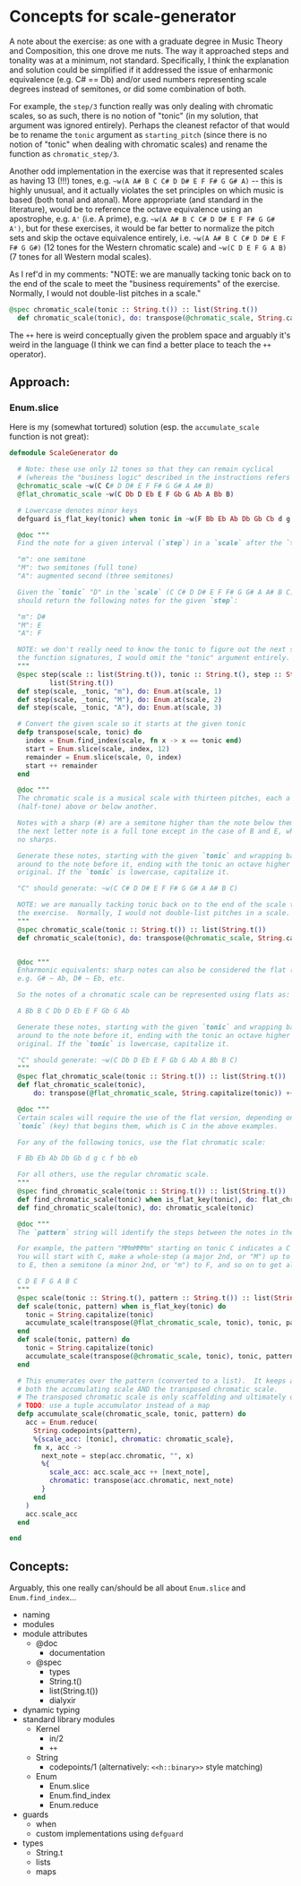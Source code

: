 # Concepts for scale-generator

A note about the exercise: as one with a graduate degree in Music Theory and Composition, this one drove me nuts.  The way it approached steps and tonality was at a minimum, not standard.  Specifically, I think the explanation and solution could be simplified if it addressed the issue of enharmonic equivalence (e.g. C# == Db) and/or used numbers representing scale degrees instead of semitones, or did some combination of both.   

For example, the `step/3` function really was only dealing with chromatic scales, so as such, there is no notion of "tonic" (in my solution, that argument was ignored entirely).  Perhaps the cleanest refactor of that would be to rename the `tonic` argument as `starting_pitch` (since there is no notion of "tonic" when dealing with chromatic scales) and rename the function as `chromatic_step/3`.

Another odd implementation in the exercise was that it represented scales as having 13 (!!!) tones, e.g. `~w(A A# B C C# D D# E F F# G G# A)` -- this is highly unusual, and it actually violates the set principles on which music is based (both tonal and atonal).  More appropriate (and standard in the literature), would be to reference the octave equivalence using an apostrophe, e.g. `A'` (i.e. A prime), e.g. `~w(A A# B C C# D D# E F F# G G# A')`, but for these exercises, it would be far better to normalize the pitch sets and skip the octave equivalence entirely, i.e. `~w(A A# B C C# D D# E F F# G G#)` (12 tones for the Western chromatic scale) and `~w(C D E F G A B)` (7 tones for all Western modal scales).

As I ref'd in my comments: "NOTE: we are manually tacking tonic back on to the end of the scale to meet the "business requirements" of the exercise.  Normally, I would not double-list pitches in a scale."

```elixir
@spec chromatic_scale(tonic :: String.t()) :: list(String.t())
  def chromatic_scale(tonic), do: transpose(@chromatic_scale, String.capitalize(tonic)) ++ [String.capitalize(tonic)]
```

The `++` here is weird conceptually given the problem space and arguably it's weird in the language (I think we can find a better place to teach the `++` operator).

## Approach:

### Enum.slice

Here is my (somewhat tortured) solution (esp. the `accumulate_scale` function is not great):

```elixir
defmodule ScaleGenerator do

  # Note: these use only 12 tones so that they can remain cyclical
  # (whereas the "business logic" described in the instructions refers to scales with 13 pitches).
  @chromatic_scale ~w(C C# D D# E F F# G G# A A# B)
  @flat_chromatic_scale ~w(C Db D Eb E F Gb G Ab A Bb B)

  # Lowercase denotes minor keys
  defguard is_flat_key(tonic) when tonic in ~w(F Bb Eb Ab Db Gb Cb d g c f bb eb ab)

  @doc """
  Find the note for a given interval (`step`) in a `scale` after the `tonic`.

  "m": one semitone
  "M": two semitones (full tone)
  "A": augmented second (three semitones)

  Given the `tonic` "D" in the `scale` (C C# D D# E F F# G G# A A# B C), you
  should return the following notes for the given `step`:

  "m": D#
  "M": E
  "A": F

  NOTE: we don't really need to know the tonic to figure out the next step... if I were writing
  the function signatures, I would omit the "tonic" argument entirely.
  """
  @spec step(scale :: list(String.t()), tonic :: String.t(), step :: String.t()) ::
          list(String.t())
  def step(scale, _tonic, "m"), do: Enum.at(scale, 1)
  def step(scale, _tonic, "M"), do: Enum.at(scale, 2)
  def step(scale, _tonic, "A"), do: Enum.at(scale, 3)

  # Convert the given scale so it starts at the given tonic
  defp transpose(scale, tonic) do
    index = Enum.find_index(scale, fn x -> x == tonic end)
    start = Enum.slice(scale, index, 12)
    remainder = Enum.slice(scale, 0, index)
    start ++ remainder
  end

  @doc """
  The chromatic scale is a musical scale with thirteen pitches, each a semitone
  (half-tone) above or below another.

  Notes with a sharp (#) are a semitone higher than the note below them, where
  the next letter note is a full tone except in the case of B and E, which have
  no sharps.

  Generate these notes, starting with the given `tonic` and wrapping back
  around to the note before it, ending with the tonic an octave higher than the
  original. If the `tonic` is lowercase, capitalize it.

  "C" should generate: ~w(C C# D D# E F F# G G# A A# B C)

  NOTE: we are manually tacking tonic back on to the end of the scale to meet the "business requirements" of
  the exercise.  Normally, I would not double-list pitches in a scale.
  """
  @spec chromatic_scale(tonic :: String.t()) :: list(String.t())
  def chromatic_scale(tonic), do: transpose(@chromatic_scale, String.capitalize(tonic)) ++ [String.capitalize(tonic)]


  @doc """
  Enharmonic equivalents: sharp notes can also be considered the flat (b) note of the tone above them,
  e.g. G# ~ Ab, D# ~ Eb, etc.

  So the notes of a chromatic scale can be represented using flats as:

  A Bb B C Db D Eb E F Gb G Ab

  Generate these notes, starting with the given `tonic` and wrapping back
  around to the note before it, ending with the tonic an octave higher than the
  original. If the `tonic` is lowercase, capitalize it.

  "C" should generate: ~w(C Db D Eb E F Gb G Ab A Bb B C)
  """
  @spec flat_chromatic_scale(tonic :: String.t()) :: list(String.t())
  def flat_chromatic_scale(tonic),
      do: transpose(@flat_chromatic_scale, String.capitalize(tonic)) ++ [String.capitalize(tonic)]

  @doc """
  Certain scales will require the use of the flat version, depending on the
  `tonic` (key) that begins them, which is C in the above examples.

  For any of the following tonics, use the flat chromatic scale:

  F Bb Eb Ab Db Gb d g c f bb eb

  For all others, use the regular chromatic scale.
  """
  @spec find_chromatic_scale(tonic :: String.t()) :: list(String.t())
  def find_chromatic_scale(tonic) when is_flat_key(tonic), do: flat_chromatic_scale(tonic)
  def find_chromatic_scale(tonic), do: chromatic_scale(tonic)

  @doc """
  The `pattern` string will identify the steps between the notes in the scale.

  For example, the pattern "MMmMMMm" starting on tonic C indicates a C Major scale.
  You will start with C, make a whole-step (a major 2nd, or "M") up to D, another whole-step ("M") up
  to E, then a semitone (a minor 2nd, or "m") to F, and so on to get all the notes of the major scale:

  C D E F G A B C
  """
  @spec scale(tonic :: String.t(), pattern :: String.t()) :: list(String.t())
  def scale(tonic, pattern) when is_flat_key(tonic) do
    tonic = String.capitalize(tonic)
    accumulate_scale(transpose(@flat_chromatic_scale, tonic), tonic, pattern)
  end
  def scale(tonic, pattern) do
    tonic = String.capitalize(tonic)
    accumulate_scale(transpose(@chromatic_scale, tonic), tonic, pattern)
  end

  # This enumerates over the pattern (converted to a list).  It keeps a map accumulator so it can track
  # both the accumulating scale AND the transposed chromatic scale.
  # The transposed chromatic scale is only scaffolding and ultimately only the accumulated scale is returned.
  # TODO: use a tuple accumulator instead of a map
  defp accumulate_scale(chromatic_scale, tonic, pattern) do
    acc = Enum.reduce(
      String.codepoints(pattern),
      %{scale_acc: [tonic], chromatic: chromatic_scale},
      fn x, acc ->
        next_note = step(acc.chromatic, "", x)
        %{
          scale_acc: acc.scale_acc ++ [next_note],
          chromatic: transpose(acc.chromatic, next_note)
        }
      end
    )
    acc.scale_acc
  end

end

```

## Concepts:

Arguably, this one really can/should be all about `Enum.slice` and `Enum.find_index`...

- naming
- modules
- module attributes
  - @doc
    - documentation
  - @spec
    - types
    - String.t()
    - list(String.t())
    - dialyxir
- dynamic typing
- standard library modules
  - Kernel
    - in/2
    - `++`
  - String
    - codepoints/1 (alternatively: `<<h::binary>>` style matching)
  - Enum
    - Enum.slice
    - Enum.find_index
    - Enum.reduce
- guards
  - when
  - custom implementations using `defguard`
- types
  - String.t
  - lists
  - maps
